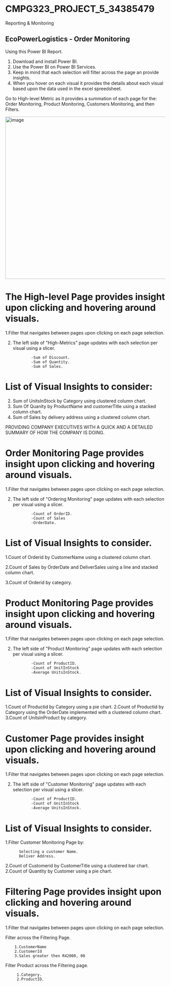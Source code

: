 # CMPG323_PROJECT_5_34385479
Reporting &amp; Monitoring

## EcoPowerLogistics - Order Monitoring

Using this Power BI Report.
1. Download and install Power BI.
2. Use the Power BI on Power BI Services.
3. Keep in mind that each selection will filter across the page an provide insights.
4. When you hover on each visual it provides the details about each visual based upon the data used in the excel spreedsheet.


Go to High-level Metric as it provides a summation of each page for the: Order Monitoring, Product Monitoring, Customers Monitoring, and then Filters. 



<img width="508" alt="image" src="https://github.com/kayleeyana/CMPG323_PROJECT_5_34385479/assets/112712495/68a9bedc-19aa-43c6-aa6c-c3b492ea6ccb">

# The High-level Page provides insight upon clicking and hovering around visuals.

1.Filter that navigates between pages upon clicking on each page selection.

2. The left side of "High-Metrics" page updates with each selection per visual using a slicer.

               -Sum of Discount.
               -Sum of Quantity.
               -Sum of Sales.

# List of Visual Insights to consider:
2. Sum of UnitsInStock by Category using clustered column chart.
3. Sum Of Quanity by ProductName and customerTitle using a stacked column chart.
4. Sum of Sales by delivery address using a clustered column chart.


PROVIDING COMPANY EXECUTIVES WITH A QUICK AND A DETAILED SUMMARY OF HOW THE COMPANY IS DOING.

# Order Monitoring Page provides insight upon clicking and hovering around visuals.


1.Filter that navigates between pages upon clicking on each page selection.

2. The left side of "Ordering Monitoring" page updates with each selection per visual using a slicer.

               -Count of OrderID.
               -Count of Sales
               -OrderDate.

# List of Visual Insights to consider.
1.Count of Orderid by CustomerName using a clustered column chart.

2.Count of Sales by OrderDate and DeliverSales using a line and stacked column chart.

3.Count of Orderid by category.

# Product Monitoring Page provides insight upon clicking and hovering around visuals.

1.Filter that navigates between pages upon clicking on each page selection.

2. The left side of "Product Monitoring" page updates with each selection per visual using a slicer.

               -Count of ProductID.
               -Count of UnitInStock
               -Average UnitsInStock.

# List of Visual Insights to consider.
1.Count of Productid by Category using a pie chart.
2.Count of Productid by Category using the OrderDate implemented with a clustered column chart.
3.Count of UnitsInProduct by category.

# Customer Page provides insight upon clicking and hovering around visuals.

1.Filter that navigates between pages upon clicking on each page selection.

2. The left side of "Customer Monitoring" page updates with each selection per visual using a slicer.

               -Count of ProductID.
               -Count of UnitInStock
               -Average UnitsInStock.

# List of Visual Insights to consider.
1.Filter Customer Monitoring Page by:

          Selecting a customer Name.
          Deliver Address.
          
2.Count of Customerid by CustomerTitle using a clustered bar chart.
2.Count of Quantity by Customer using a pie chart.


# Filtering Page provides insight upon clicking and hovering around visuals.

1.Filter that navigates between pages upon clicking on each page selection.

Filter across the Filtering Page.

        1.CustomerName
        2.CustomerId
        3.Sales greater then R42000, 00

Filter Product across the Filtering page.

         1.Category.
         2.ProductID.





